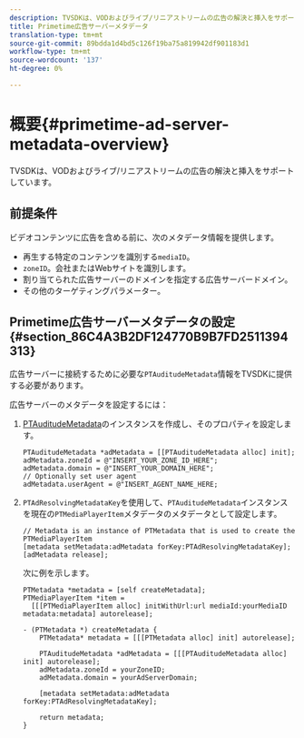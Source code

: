 ```yaml
---
description: TVSDKは、VODおよびライブ/リニアストリームの広告の解決と挿入をサポートしています。
title: Primetime広告サーバーメタデータ
translation-type: tm+mt
source-git-commit: 89bdda1d4bd5c126f19ba75a819942df901183d1
workflow-type: tm+mt
source-wordcount: '137'
ht-degree: 0%

---
```



# 概要{#primetime-ad-server-metadata-overview}

TVSDKは、VODおよびライブ/リニアストリームの広告の解決と挿入をサポートしています。

## 前提条件

ビデオコンテンツに広告を含める前に、次のメタデータ情報を提供します。

* 再生する特定のコンテンツを識別する`mediaID`。
* `zoneID`。会社またはWebサイトを識別します。
* 割り当てられた広告サーバーのドメインを指定する広告サーバードメイン。
* その他のターゲティングパラメーター。

## Primetime広告サーバーメタデータの設定{#section_86C4A3B2DF124770B9B7FD2511394313}

広告サーバーに接続するために必要な`PTAuditudeMetadata`情報をTVSDKに提供する必要があります。

広告サーバーのメタデータを設定するには：

1. [PTAuditudeMetadata](https://help.adobe.com/en_US/primetime/api/psdk/appledoc/Classes/PTAuditudeMetadata.html)のインスタンスを作成し、そのプロパティを設定します。

   ```
   PTAuditudeMetadata *adMetadata = [[PTAuditudeMetadata alloc] init];  
   adMetadata.zoneId = @"INSERT_YOUR_ZONE_ID_HERE"; 
   adMetadata.domain = @"INSERT_YOUR_DOMAIN_HERE"; 
   // Optionally set user agent 
   adMetadata.userAgent = @"INSERT_AGENT_NAME_HERE; 
   ```

1. `PTAdResolvingMetadataKey`を使用して、`PTAuditudeMetadata`インスタンスを現在の`PTMediaPlayerItem`メタデータのメタデータとして設定します。

   ```
   // Metadata is an instance of PTMetadata that is used to create the PTMediaPlayerItem 
   [metadata setMetadata:adMetadata forKey:PTAdResolvingMetadataKey];  
   [adMetadata release];
   ```

   次に例を示します。

   ```
   PTMetadata *metadata = [self createMetadata]; 
   PTMediaPlayerItem *item =  
     [[[PTMediaPlayerItem alloc] initWithUrl:url mediaId:yourMediaID metadata:metadata] autorelease]; 
   
   - (PTMetadata *) createMetadata { 
       PTMetadata* metadata = [[[PTMetadata alloc] init] autorelease]; 
   
       PTAuditudeMetadata *adMetadata = [[[PTAuditudeMetadata alloc] init] autorelease];  
       adMetadata.zoneId = yourZoneID; 
       adMetadata.domain = yourAdServerDomain; 
   
       [metadata setMetadata:adMetadata forKey:PTAdResolvingMetadataKey]; 
   
       return metadata; 
   }
   ```
